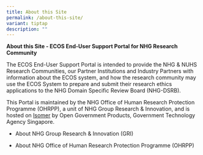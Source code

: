 ```yaml
---
title: About this Site
permalink: /about-this-site/
variant: tiptap
description: ""
---
```

<p><strong>About this Site - ECOS End-User Support Portal for NHG Research Community</strong>
</p>
<p>The ECOS End-User Support Portal is intended to provide the NHG &amp;
NUHS Research Communities, our Partner Institutions and Industry Partners
with information about the ECOS system, and how the research community
may use the ECOS System to prepare and submit their research ethics applications
to the NHG Domain Specific Review Board (NHG-DSRB).</p>
<p></p>
<p>This Portal is maintained by the NHG Office of Human Research Protection
Programme (OHRPP), a unit of NHG Group Research &amp; Innovation, and is
hosted on <a href="https://www.isomer.gov.sg/" rel="noopener noreferrer nofollow" target="_blank">Isomer</a> by
Open Government Products, Government Technology Agency Singapore.</p>
<p></p>
<ul data-tight="true" class="tight">
<li>
<p>About NHG Group Research &amp; Innovation (GRI)</p>
</li>
<li>
<p>About NHG Office of Human Research Protection Programme (OHRPP)</p>
</li>
</ul>
<p></p>